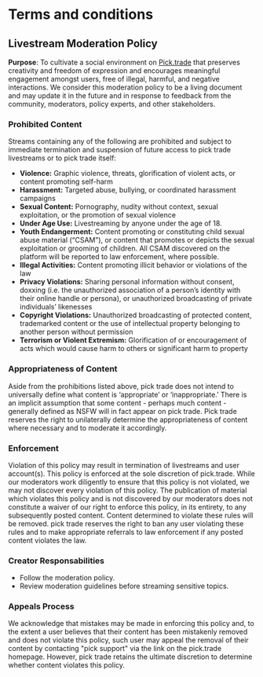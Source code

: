 # Terms and conditions

## Livestream Moderation Policy

**Purpose**: To cultivate a social environment on [Pick.trade](https://pick.trade/) that preserves creativity and freedom of expression and encourages meaningful engagement amongst users, free of illegal, harmful, and negative interactions. We consider this moderation policy to be a living document and may update it in the future and in response to feedback from the community, moderators, policy experts, and other stakeholders.

### Prohibited Content

Streams containing any of the following are prohibited and subject to immediate termination and suspension of future access to pick trade livestreams or to pick trade itself:

* **Violence:** Graphic violence, threats, glorification of violent acts, or content promoting self-harm
* **Harassment:** Targeted abuse, bullying, or coordinated harassment campaigns
* **Sexual Content:** Pornography, nudity without context, sexual exploitation, or the promotion of sexual violence
* **Under Age Use:** Livestreaming by anyone under the age of 18.
* **Youth Endangerment:** Content promoting or constituting child sexual abuse material (“CSAM”), or content that promotes or depicts the sexual exploitation or grooming of children. All CSAM discovered on the platform will be reported to law enforcement, where possible.
* **Illegal Activities:** Content promoting illicit behavior or violations of the law
* **Privacy Violations:** Sharing personal information without consent, doxxing (i.e. the unauthorized association of a person’s identity with their online handle or persona), or unauthorized broadcasting of private individuals’ likenesses
* **Copyright Violations:** Unauthorized broadcasting of protected content, trademarked content or the use of intellectual property belonging to another person without permission
* **Terrorism or Violent Extremism:** Glorification of or encouragement of acts which would cause harm to others or significant harm to property

### Appropriateness of Content

Aside from the prohibitions listed above, pick trade does not intend to universally define what content is ‘appropriate’ or ‘inappropriate.’ There is an implicit assumption that some content - perhaps much content - generally defined as NSFW will in fact appear on pick trade. Pick trade reserves the right to unilaterally determine the appropriateness of content where necessary and to moderate it accordingly.

### Enforcement

Violation of this policy may result in termination of livestreams and user account(s). This policy is enforced at the sole discretion of pick.trade. While our moderators work diligently to ensure that this policy is not violated, we may not discover every violation of this policy. The publication of material which violates this policy and is not discovered by our moderators does not constitute a waiver of our right to enforce this policy, in its entirety, to any subsequently posted content. Content determined to violate these rules will be removed. pick trade reserves the right to ban any user violating these rules and to make appropriate referrals to law enforcement if any posted content violates the law.

### Creator Responsabilities

* Follow the moderation policy.
* Review moderation guidelines before streaming sensitive topics.

### Appeals Process

We acknowledge that mistakes may be made in enforcing this policy and, to the extent a user believes that their content has been mistakenly removed and does not violate this policy, such user may appeal the removal of their content by contacting "pick support" via the link on the pick.trade homepage. However, pick trade retains the ultimate discretion to determine whether content violates this policy.
